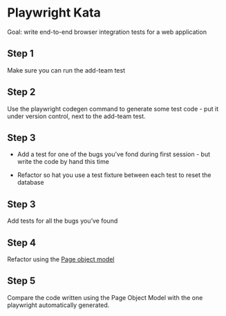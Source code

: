 # Playwright Kata

Goal: write end-to-end browser integration tests for a web application

## Step 1

Make sure you can run the add-team test

## Step 2

Use the playwright codegen command to generate some test code - put it under version control, next to the add-team test.

## Step 3

* Add a test for one of the bugs you’ve fond during first session - but write the code by hand this time

* Refactor so hat you use a test fixture between each test to reset the database

## Step 3

Add tests for all the bugs you’ve found

## Step 4

Refactor using the [Page object model](https://playwright.dev/python/docs/pom)

## Step 5

Compare the code written using the Page Object Model with the one playwright automatically generated.
